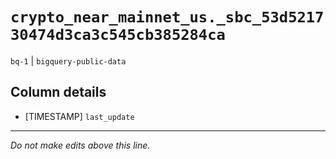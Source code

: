 # `crypto_near_mainnet_us._sbc_53d521730474d3ca3c545cb385284ca`
`bq-1` | `bigquery-public-data`

## Column details
* [TIMESTAMP] `last_update`

-------------------------------------------------------------------------------
*Do not make edits above this line.*
